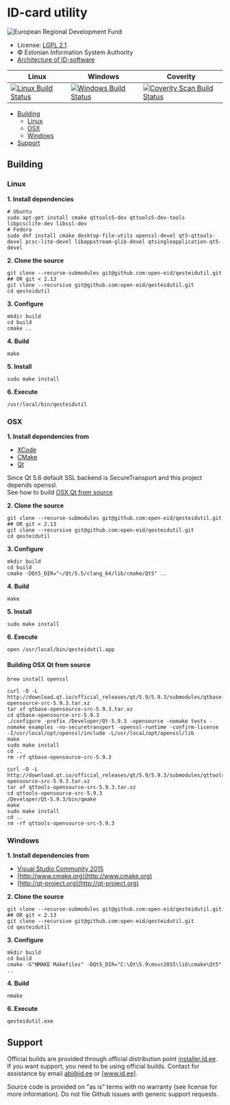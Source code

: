 # ID-card utility

![European Regional Development Fund][ERDF-link]

* License: [LGPL 2.1][license-link]
* &copy; Estonian Information System Authority
* [Architecture of ID-software][open-eid-github-link]

| Linux | Windows | Coverity |
| --- | --- | --- |
| [![Linux Build Status][travis-img]][travis-link] | [![Windows Build Status][appveyor-img]][appveyor-link] | [![Coverity Scan Build Status][coverity-img]][coverity-link] |

  - [Building](#building)
    - [Linux](#linux)
    - [OSX](#osx)
    - [Windows](#windows)
  - [Support](#support)

## Building

### Linux

**1. Install dependencies**
```
# Ubuntu
sudo apt-get install cmake qttools5-dev qttools5-dev-tools libpcsclite-dev libssl-dev
# Fedora
sudo dnf install cmake desktop-file-utils openssl-devel qt5-qttools-devel pcsc-lite-devel libappstream-glib-devel qtsingleapplication-qt5-devel
```

**2. Clone the source**
```
git clone --recurse-submodules git@github.com:open-eid/qesteidutil.git
## OR git < 2.13
git clone --recursive git@github.com:open-eid/qesteidutil.git
cd qesteidutil
```

**3. Configure**
```
mkdir build
cd build
cmake ..
```

**4. Build**

```
make
```

**5. Install**

```
sudo make install
```

**6. Execute**

```
/usr/local/bin/qesteidutil
```

### OSX

**1. Install dependencies from**
- [XCode]
- [CMake]
- [Qt]

Since Qt 5.6 default SSL backend is SecureTransport and this project depends openssl.  
See how to build [OSX Qt from source](#building-osx-qt-from-source)

**2. Clone the source**
```
git clone --recurse-submodules git@github.com:open-eid/qesteidutil.git
## OR git < 2.13
git clone --recursive git@github.com:open-eid/qesteidutil.git
cd qesteidutil
```

**3. Configure**
```
mkdir build
cd build
cmake -DQt5_DIR="~/Qt/5.5/clang_64/lib/cmake/Qt5" ..
```

**4. Build**
```
make
```

**5. Install**
```
sudo make install
```

**6. Execute**
```
open /usr/local/bin/qesteidutil.app
```

#### Building OSX Qt from source

```
brew install openssl

curl -O -L http://download.qt.io/official_releases/qt/5.9/5.9.3/submodules/qtbase-opensource-src-5.9.3.tar.xz
tar xf qtbase-opensource-src-5.9.3.tar.xz
cd qtbase-opensource-src-5.9.3
./configure -prefix /Developer/Qt-5.9.3 -opensource -nomake tests -nomake examples -no-securetransport -openssl-runtime -confirm-license -I/usr/local/opt/openssl/include -L/usr/local/opt/openssl/lib
make
sudo make install
cd ..
rm -rf qtbase-opensource-src-5.9.3

curl -O -L http://download.qt.io/official_releases/qt/5.9/5.9.3/submodules/qttools-opensource-src-5.9.3.tar.xz
tar xf qttools-opensource-src-5.9.3.tar.xz
cd qttools-opensource-src-5.9.3
/Developer/Qt-5.9.3/bin/qmake
make
sudo make install
cd ..
rm -rf qttools-opensource-src-5.9.3
```

### Windows

**1. Install dependencies from**

- [Visual Studio Community 2015](https://www.visualstudio.com/downloads/)
- [http://www.cmake.org](http://www.cmake.org)
- [http://qt-project.org](http://qt-project.org)

**2. Clone the source**
```
git clone --recurse-submodules git@github.com:open-eid/qesteidutil.git
## OR git < 2.13
git clone --recursive git@github.com:open-eid/qesteidutil.git
cd qesteidutil
```

**3. Configure**
```
mkdir build
cd build
cmake -G"NMAKE Makefiles" -DQt5_DIR="C:\Qt\5.9\msvc2015\lib\cmake\Qt5" ..
```

**4. Build**
```
nmake
```

**6. Execute**
```
qesteidutil.exe
```

## Support

Official builds are provided through official distribution point [installer.id.ee]. If you want support, you need to be using official builds. Contact for assistance by email [abi@id.ee] or [www.id.ee].

Source code is provided on "as is" terms with no warranty (see license for more information). Do not file Github issues with generic support requests.

<!-- links -->
[ERDF-link]: https://github.com/e-gov/RIHA-Frontend/raw/master/logo/EU/EU.png "European Regional Development Fund - DO NOT REMOVE THIS IMAGE BEFORE 05.03.2020"
[license-link]: LICENSE.LGPL
[open-eid-github-link]: http://open-eid.github.io
[www.id.ee]: https://www.id.ee/
[installer.id.ee]: https://installer.id.ee
[abi@id.ee]: mailto:abi@id.ee
[XCode]: https://itunes.apple.com/en/app/xcode/id497799835?mt=12
[CMake]: https://cmake.org/install/
[Qt]: https://doc.qt.io/qt-5.6/osx.html
[travis-img]: https://travis-ci.org/open-eid/qesteidutil.svg?branch=master
[travis-link]: https://travis-ci.org/open-eid/qesteidutil

[appveyor-img]: https://ci.appveyor.com/api/projects/status/github/open-eid/qesteidutil?branch=master&svg=true
[appveyor-link]: https://ci.appveyor.com/project/open-eid/qesteidutil

[coverity-img]: https://scan.coverity.com/projects/737/badge.svg
[coverity-link]: https://scan.coverity.com/projects/737
